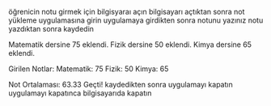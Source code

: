 öğrenicin notu girmek için bilgisyaraı açın 
bilgisayarı açtıktan sonra not yükleme uygulamasına girin
uygulamaya girdikten sonra notunu yazınız
notu yazdıktan sonra kaydedin

Matematik dersine 75 eklendi.
Fizik dersine 50 eklendi.
Kimya dersine 65 eklendi.

Girilen Notlar:
Matematik: 75
Fizik: 50
Kimya: 65

Not Ortalaması: 63.33
Geçti!
kaydedikten sonra uygulamayı kapatın
uygulamayı kapatınca bilgisayarıda kapatın
